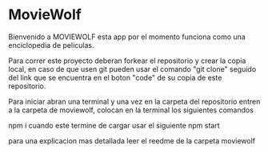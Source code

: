 # MovieWolf
Bienvenido a MOVIEWOLF esta app por el momento funciona como una enciclopedia de peliculas.

Para correr este proyecto deberan forkear el repositorio y crear la copia local, en caso de que usen git pueden usar el comando "git clone" seguido del link que se encuentra en el boton "code" de  su copia de este repositorio.

Para iniciar abran una terminal y una vez en la carpeta del repositorio entren a la carpeta de moviewolf, colocan en la terminal los siguientes comandos 

npm i 
cuando este termine de cargar usar el siguiente
npm start

para una explicacion mas detallada leer el reedme de la carpeta moviewolf
